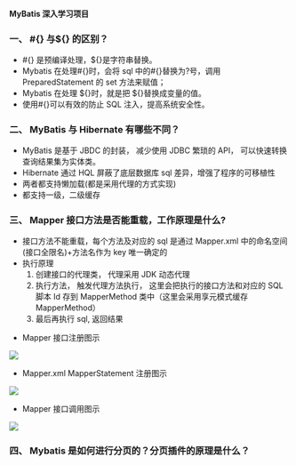 #### MyBatis 深入学习项目

### 一、 #{} 与\${} 的区别？

- \#{} 是预编译处理，\${}是字符串替换。
- Mybatis 在处理#{}时，会将 sql 中的#{}替换为?号，调用 PreparedStatement 的 set 方法来赋值；
- Mybatis 在处理 ${}时，就是把 ${}替换成变量的值。
- 使用#{}可以有效的防止 SQL 注入，提高系统安全性。

### 二、 MyBatis 与 Hibernate 有哪些不同？

- MyBatis 是基于 JBDC 的封装， 减少使用 JDBC 繁琐的 API， 可以快速转换查询结果集为实体类。
- Hibernate 通过 HQL 屏蔽了底层数据库 sql 差异，增强了程序的可移植性
- 两者都支持懒加载(都是采用代理的方式实现)
- 都支持一级，二级缓存

### 三、 Mapper 接口方法是否能重载，工作原理是什么?

- 接口方法不能重载，每个方法及对应的 sql 是通过 Mapper.xml 中的命名空间(接口全限名)+方法名作为 key 唯一确定的
- 执行原理
  1. 创建接口的代理类， 代理采用 JDK 动态代理
  2. 执行方法， 触发代理方法执行， 这里会把执行的接口方法和对应的 SQL 脚本 Id 存到 MapperMethod 类中（这里会采用享元模式缓存 MapperMethod）
  3. 最后再执行 sql, 返回结果

* Mapper 接口注册图示

![](https://ftp.bmp.ovh/imgs/2020/07/a0867d588e2ad4c4.png)

- Mapper.xml MapperStatement 注册图示

![](https://ftp.bmp.ovh/imgs/2020/07/719ae0cfad62b352.png)

- Mapper 接口调用图示

![](https://ftp.bmp.ovh/imgs/2020/07/6c023df327b749ca.png)

### 四、 Mybatis 是如何进行分页的？分页插件的原理是什么？
